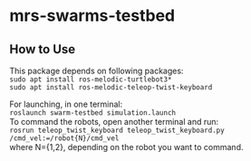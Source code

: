 # mrs-swarms-testbed

## How to Use
This package depends on following packages:  
`sudo apt install ros-melodic-turtlebot3*`  
`sudo apt install ros-melodic-teleop-twist-keyboard` 

For launching, in one terminal:  
`roslaunch swarm-testbed simulation.launch`  
To command the robots, open another terminal and run:  
`rosrun teleop_twist_keyboard teleop_twist_keyboard.py /cmd_vel:=/robot{N}/cmd_vel`  
where N={1,2}, depending on the robot you want to command.



